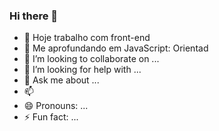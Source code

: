 ### Hi there 👋


- 🔭 Hoje trabalho com front-end
- 🌱 Me aprofundando em JavaScript: Orientad
- 👯 I’m looking to collaborate on ...
- 🤔 I’m looking for help with ...
- 💬 Ask me about ...
- 📫 
- 😄 Pronouns: ...
- ⚡ Fun fact: ...

